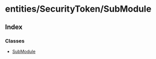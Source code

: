 # entities/SecurityToken/SubModule

## Index

### Classes

* [SubModule](../classes/_entities_securitytoken_submodule_.submodule.md)


